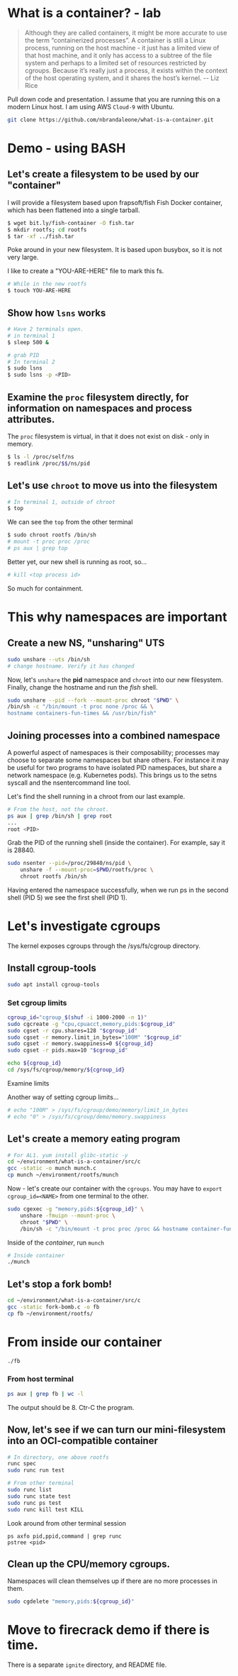 # What is a container? - lab

> Although they are called containers, it might be more accurate 
> to use the term “containerized processes”. A container is still a 
> Linux process, running on the host machine - it just has a limited 
> view of that host machine, and it only has access to a subtree 
> of the file system and perhaps to a limited set of resources 
> restricted by cgroups. Because it’s really just a process, 
> it exists within the context of the host operating system, 
> and it shares the host’s kernel. 
> -- Liz Rice

Pull down code and presentation. I assume that you are running this on a modern Linux host. I am using AWS `Cloud-9` with Ubuntu.

```bash
git clone https://github.com/nbrandaleone/what-is-a-container.git
```

# Demo - using BASH

## Let's create a filesystem to be used by our "container"
I will provide a filesystem based upon frapsoft/fish Fish Docker container, which has been flattened into a single tarball.

``` bash
$ wget bit.ly/fish-container -O fish.tar
$ mkdir rootfs; cd rootfs
$ tar -xf ../fish.tar
```

Poke around in your new filesystem.  It is based upon busybox, so it is not very large.

I like to create a "YOU-ARE-HERE" file to mark this fs.

``` bash
# While in the new rootfs
$ touch YOU-ARE-HERE
```

## Show how `lsns` works

``` bash
# Have 2 terminals open.
# in terminal 1
$ sleep 500 &

# grab PID
# In terminal 2
$ sudo lsns
$ sudo lsns -p <PID>
```

## Examine the `proc` filesystem directly, for information on namespaces and process attributes.

The `proc` filesystem is virtual, in that it does not exist on disk - only in memory.
``` bash
$ ls -l /proc/self/ns
$ readlink /proc/$$/ns/pid
```

## Let's use `chroot` to move us into the filesystem

``` bash
# In terminal 1, outside of chroot
$ top
```

We can see the `top` from the other terminal
``` bash
$ sudo chroot rootfs /bin/sh
# mount -t proc proc /proc
# ps aux | grep top
```

Better yet, our new shell is running as root, so...

``` bash
# kill <top process id>
```

So much for containment.

# This why namespaces are important

## Create a new NS, "unsharing" UTS
``` bash
sudo unshare --uts /bin/sh
# change hostname. Verify it has changed
```

Now, let's `unshare` the **pid** namespace and `chroot` into our new filesystem. Finally, change the hostname and run the *fish* shell. 
``` bash
sudo unshare --pid --fork --mount-proc chroot "$PWD" \
/bin/sh -c "/bin/mount -t proc none /proc && \
hostname containers-fun-times && /usr/bin/fish"
```

## Joining processes into a combined namespace
A powerful aspect of namespaces is their composability; processes may choose to separate some namespaces but share others. For instance it may be useful for two programs to have isolated PID namespaces, but share a network namespace (e.g. Kubernetes pods). This brings us to the setns syscall and the nsentercommand line tool.

Let's find the shell running in a chroot from our last example.

``` bash
# From the host, not the chroot.
ps aux | grep /bin/sh | grep root
...
root <PID>
```
Grab the PID of the running shell (inside the container). For example, say it is 28840.

``` bash
sudo nsenter --pid=/proc/29840/ns/pid \
    unshare -f --mount-proc=$PWD/rootfs/proc \
    chroot rootfs /bin/sh
```

Having entered the namespace successfully, when we run ps in the second shell (PID 5) we see the first shell (PID 1).

# Let's investigate cgroups
The kernel exposes cgroups through the /sys/fs/cgroup directory.

## Install cgroup-tools

``` bash
sudo apt install cgroup-tools
```

### Set cgroup limits
``` bash
cgroup_id="cgroup_$(shuf -i 1000-2000 -n 1)"
sudo cgcreate -g "cpu,cpuacct,memory,pids:$cgroup_id"
sudo cgset -r cpu.shares=128 "$cgroup_id"
sudo cgset -r memory.limit_in_bytes="100M" "$cgroup_id"
sudo cgset -r memory.swappiness=0 ${cgroup_id}
sudo cgset -r pids.max=10 "$cgroup_id"

echo ${cgroup_id}
cd /sys/fs/cgroup/memory/${cgroup_id}
```

Examine limits

Another way of setting cgroup limits...
``` bash
# echo "100M" > /sys/fs/cgroup/demo/memory/limit_in_bytes
# echo "0" > /sys/fs/cgroup/demo/memory.swappiness
```

## Let's create a memory eating program
```bash
# For AL1. yum install glibc-static -y
cd ~/environment/what-is-a-container/src/c
gcc -static -o munch munch.c
cp munch ~/environment/rootfs/munch
```

Now - let's create our container with the `cgroups`.
You may have to `export cgroup_id=<NAME>` from one terminal to the other.

```bash
sudo cgexec -g "memory,pids:${cgroup_id}" \
    unshare -fmuipn --mount-proc \
    chroot "$PWD" \
    /bin/sh -c "/bin/mount -t proc proc /proc && hostname container-fun-times && /usr/bin/fish"
```

Inside of the *container*, run `munch`
``` bash
# Inside container
./munch
```

## Let's stop a fork bomb!

```bash
cd ~/environment/what-is-a-container/src/c
gcc -static fork-bomb.c -o fb
cp fb ~/environment/rootfs/
```

# From inside our container
``` bash
./fb
```

### From host terminal
```bash
ps aux | grep fb | wc -l
```

The output should be 8.  Ctr-C the program.

## Now, let's see if we can turn our mini-filesystem into an OCI-compatible container

``` bash
# In directory, one above rootfs
runc spec
sudo runc run test

# From other terminal
sudo runc list
sudo runc state test
sudo runc ps test
sudo runc kill test KILL
```
 
Look around from other terminal session
``` basg=h
ps axfo pid,ppid,command | grep runc
pstree <pid>
```


## Clean up the CPU/memory cgroups.
Namespaces will clean themselves up if there are no more processes in them.

```bash
sudo cgdelete "memory,pids:${cgroup_id}"
```

# Move to firecrack demo if there is time.
There is a separate `ignite` directory, and README file.
